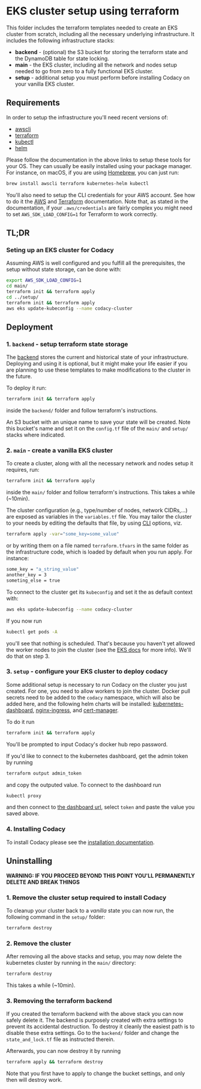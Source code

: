 # EKS cluster setup using terraform

This folder includes the terraform templates needed to create an EKS
cluster from scratch, including all the necessary underlying
infrastructure. It includes the following infrastructure stacks:

-   **backend** - (optional) the S3 bucket for storing the terraform state and the DynamoDB table for state locking.
-   **main** - the EKS cluster, including all the network and nodes setup needed to go from zero to a fully functional EKS cluster.
-   **setup** - additional setup you must perform before installing Codacy on your vanilla EKS cluster.

## Requirements

In order to setup the infrastructure you'll need recent versions of:

-   [awscli](https://docs.aws.amazon.com/cli/latest/userguide/cli-chap-install.html)
-   [terraform](https://learn.hashicorp.com/terraform/getting-started/install.html)
-   [kubectl](https://kubernetes.io/docs/tasks/tools/install-kubectl/)
-   [helm](https://helm.sh/docs/using_helm/#installing-helm)

Please follow the documentation in the above links to setup these tools for your OS.
They can usually be easily installed using your package manager. For instance, on
macOS, if you are using [Homebrew](https://brew.sh), you can just run:

```bash
brew install awscli terraform kubernetes-helm kubectl
```

You'll also need to setup the CLI credentials for your AWS account. See how
to do it the [AWS](https://docs.aws.amazon.com/polly/latest/dg/setup-aws-cli.html)
and [Terraform](https://www.terraform.io/docs/providers/aws/index.html) documentation.
Note that, as stated in the documentation, if your `.aws/credentials` are fairly
complex you might need to set `AWS_SDK_LOAD_CONFIG=1` for Terraform to work correctly.

## TL;DR

### Seting up an EKS cluster for Codacy

Assuming AWS is well configured and you fulfill all the prerequisites,
the setup without state storage, can be done with:

```bash
export AWS_SDK_LOAD_CONFIG=1
cd main/
terraform init && terraform apply
cd ../setup/
terraform init && terraform apply
aws eks update-kubeconfig --name codacy-cluster
```

## Deployment

### 1. `backend` - setup terraform state storage

The [backend](https://www.terraform.io/docs/backends/index.html) stores
the current and historical state of your infrastructure. Deploying and using
it is optional, but it might make your life easier if you are planning to use
these templates to make modifications to the cluster in the future.

To deploy it run:

```bash
terraform init && terraform apply
```

inside the `backend/` folder and follow terraform's instructions.

An S3 bucket with an unique name to save your state will be created. Note this
bucket's name and set it on the `config.tf` file of the `main/` and `setup/`
stacks where indicated.

### 2. `main` - create a vanilla EKS cluster

To create a cluster, along with all the necessary network and nodes setup
it requires, run:

```bash
terraform init && terraform apply
```

inside the `main/` folder and follow terraform's instructions. This takes a while (~10min).

The cluster configuration (e.g., type/number of nodes, network CIDRs,...)
are exposed as variables in the `variables.tf` file. You may tailor the cluster
to your needs by editing the defaults that file, by using
[CLI](https://www.terraform.io/docs/configuration/variables.html) options, viz.

```bash
terraform apply -var="some_key=some_value"
```

or by writing them on a file named `terraform.tfvars` in the same folder
as the infrastructure code, which is loaded by default when you run apply.
For instance:

```bash
some_key = "a_string_value"
another_key = 3
someting_else = true
```

To connect to the cluster get its `kubeconfig` and set it the as default
context with:

```bash
aws eks update-kubeconfig --name codacy-cluster
```

If you now run

```bash
kubectl get pods -A
```

you'll see that nothing is scheduled. That's because you haven't yet allowed
the worker nodes to join the cluster
(see the [EKS docs](https://docs.aws.amazon.com/eks/latest/userguide/add-user-role.html) for more info). We'll do that on step 3.

### 3. `setup` - configure your EKS cluster to deploy codacy

Some additional setup  is necessary to run Codacy on the cluster you just created.
For one, you need to allow workers to join the cluster. Docker pull secrets need to be added to the `codacy` namespace, which will also be added here,
and the following helm charts will be installed:
[kubernetes-dashboard](https://kubernetes.io/docs/tasks/access-application-cluster/web-ui-dashboard/),
[nginx-ingress](https://github.com/helm/charts/tree/master/stable/nginx-ingress), and
[cert-manager](https://github.com/jetstack/cert-manager).

To do it run

```bash
terraform init && terraform apply
```

You'll be prompted to input Codacy's docker hub repo password.

If you'd like to connect to the kubernetes dashboard, get the admin token
by running

```bash
terraform output admin_token
```

and copy the outputed value. To connect to the dashboard run

```bash
kubectl proxy
```

and then connect to [the dashboard url](http://127.0.0.1:8001/api/v1/namespaces/kube-system/services/https:kubernetes-dashboard:https/proxy),
select `token` and paste the value you saved above.

### 4. Installing Codacy

To install Codacy please see the [installation documentation](../installation/index.md).

## Uninstalling

**WARNING: IF YOU PROCEED BEYOND THIS POINT YOU'LL PERMANENTLY DELETE AND BREAK THINGS**

### 1.  Remove the cluster setup required to install Codacy

To cleanup your cluster back to a _vanilla_ state you can now run,
the following command in the `setup/` folder:

```bash
terraform destroy
```

### 2.  Remove the cluster

After removing all the above stacks and setup, you may now delete the kubernetes
cluster by running in the `main/` directory:

```bash
terraform destroy
```

 This takes a while (~10min).

### 3.  Removing the terraform backend

If you created the terraform backend with the above stack you can now safely
delete it. The backend is purposely created with extra settings to prevent
its accidental destruction. To destroy it cleanly the easiest path is to disable
these extra settings. Go to the `backend/` folder and change the `state_and_lock.tf`
file as instructed therein.

Afterwards, you can now destroy it by running

```bash
terraform apply && terraform destroy
```

Note that you first have to apply to change the bucket settings, and only
then will destroy work.
